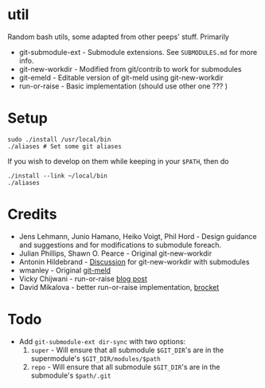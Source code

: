 # util

Random bash utils, some adapted from other peeps' stuff. Primarily

*	git-submodule-ext - Submodule extensions. See `SUBMODULES.md` for more info.
*	git-new-workdir - Modified from git/contrib to work for submodules
*	git-emeld - Editable version of git-meld using git-new-workdir
*	run-or-raise - Basic implementation (should use other one ??? )

# Setup

	sudo ./install /usr/local/bin
	./aliases # Set some git aliases

If you wish to develop on them while keeping in your `$PATH`, then do

	./install --link ~/local/bin
	./aliases

# Credits

*	Jens Lehmann, Junio Hamano, Heiko Voigt, Phil Hord - Design guidance and suggestions and for modifications to submodule foreach.
*	Julian Phillips, Shawn O. Pearce - Original git-new-workdir
*	Antonin Hildebrand - [Discussion](http://comments.gmane.org/gmane.comp.version-control.git/196019) for git-new-workdir with submodules
*	wmanley - Original [git-meld](https://github.com/wmanley/git-meld)
*	Vicky Chijwani - run-or-raise [blog post](http://vickychijwani.github.io/2012/04/15/blazing-fast-application-switching-in-linux/)
*	David Mikalova - better run-or-raise implementation, [brocket](https://github.com/dmikalova/brocket.git)

# Todo

*	Add `git-submodule-ext dir-sync` with two options:
	1.	`super` - Will ensure that all submodule `$GIT_DIR`'s are in the supermodule's `$GIT_DIR/modules/$path`
	2.	`repo` - Will ensure that all submodule `$GIT_DIR`'s are in the submodule's `$path/.git`
